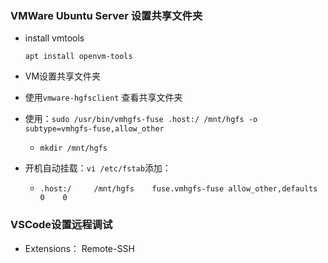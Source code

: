 
### VMWare Ubuntu Server 设置共享文件夹

- install vmtools

    `apt install openvm-tools`

- VM设置共享文件夹

- 使用`vmware-hgfsclient` 查看共享文件夹

- 使用：`sudo /usr/bin/vmhgfs-fuse .host:/ /mnt/hgfs -o subtype=vmhgfs-fuse,allow_other`
    - `mkdir /mnt/hgfs`

- 开机自动挂载：`vi /etc/fstab`添加：
    - `.host:/     /mnt/hgfs    fuse.vmhgfs-fuse allow_other,defaults    0    0`

### VSCode设置远程调试

- Extensions： Remote-SSH

